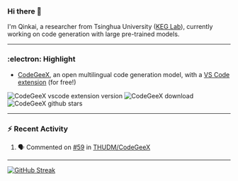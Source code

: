 ### Hi there 👋

I'm Qinkai, a researcher from Tsinghua University ([KEG Lab](https://github.com/THUDM)), currently working on code generation with large pre-trained models.

---

### :electron: Highlight

* [CodeGeeX](https://github.com/THUDM/CodeGeeX), an open multilingual code generation model, with a [VS Code extension](https://marketplace.visualstudio.com/items?itemName=aminer.codegeex) (for free!)

![CodeGeeX vscode extension version](https://img.shields.io/visual-studio-marketplace/v/aminer.codegeex?colorA=0B9FE0&colorB=brightgreen)
![CodeGeeX download](https://img.shields.io/visual-studio-marketplace/d/aminer.codegeex?colorA=0B9FE0&colorB=brightgreen)
![CodeGeeX github stars](https://img.shields.io/github/stars/THUDM/CodeGeeX?style=social)

---

### :zap: Recent Activity

<!--START_SECTION:activity-->
1. 🗣 Commented on [#59](https://github.com/THUDM/CodeGeeX/issues/59) in [THUDM/CodeGeeX](https://github.com/THUDM/CodeGeeX)
<!--END_SECTION:activity-->

---

[![GitHub Streak](https://streak-stats.demolab.com/?user=Stanislas0&theme=github-dark-blue)](https://git.io/streak-stats)
